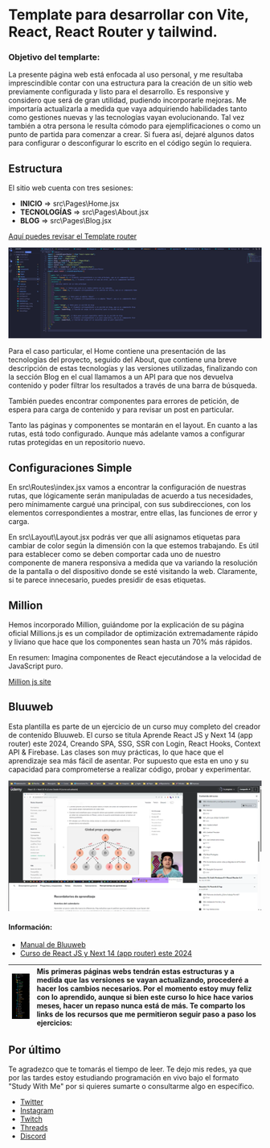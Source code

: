 # Template para desarrollar con Vite, React, React Router y tailwind.

### Objetivo del templarte:

La presente página web está enfocada al uso personal, y me resultaba imprescindible contar con una estructura para la creación de un sitio web previamente configurada y listo para el desarrollo. Es responsive y considero que será de gran utilidad, pudiendo incorporarle mejoras. Me importaría actualizarla a medida que vaya adquiriendo habilidades tanto como gestiones nuevas y las tecnologías vayan evolucionando. Tal vez también a otra persona le resulta cómodo para ejemplificaciones o como un punto de partida para comenzar a crear. Si fuera así, dejaré algunos datos para configurar o desconfigurar lo escrito en el código según lo requiera.

## Estructura

El sitio web cuenta con tres sesiones:

- **INICIO** => src\Pages\Home.jsx
- **TECNOLOGÍAS** => src\Pages\About.jsx
- **BLOG** => src\Pages\Blog.jsx

[Aquí puedes revisar el Template router ](https://templaterouter.netlify.app/)

![Estructura](src\assets\ImgPresentacion.png "Estructura")

Para el caso particular, el Home contiene una presentación de las tecnologías del proyecto, seguido del About, que contiene una breve descripción de estas tecnologías y las versiones utilizadas, finalizando con la sección Blog en el cual llamamos a un API para que nos devuelva contenido y poder filtrar los resultados a través de una barra de búsqueda.

También puedes encontrar componentes para errores de petición, de espera para carga de contenido y para revisar un post en particular.

Tanto las páginas y componentes se montarán en el layout. En cuanto a las rutas, está todo configurado. Aunque más adelante vamos a configurar rutas protegidas en un repositorio nuevo.

## Configuraciones Simple

En src\Routes\index.jsx vamos a encontrar la configuración de nuestras rutas, que lógicamente serán manipuladas de acuerdo a tus necesidades, pero mínimamente cargué una principal, con sus subdirecciones, con los elementos correspondientes a mostrar, entre ellas, las funciones de error y carga.

En src\Layout\Layout.jsx podrás ver que allí asignamos etiquetas para cambiar de color según la dimensión con la que estemos trabajando. Es útil para establecer como se deben comportar cada uno de nuestro componente de manera responsiva a medida que va variando la resolución de la pantalla o del dispositivo donde se esté visitando la web. Claramente, si te parece innecesario, puedes presidir de esas etiquetas.

## Million

Hemos incorporado Million, guiándome por la explicación de su página oficial Millions.js es un compilador de optimización extremadamente rápido y liviano que hace que los componentes sean hasta un 70% más rápidos.

En resumen: Imagina componentes de React ejecutándose a la velocidad de JavaScript puro.

[Million js site](<(https://million.dev/es-ES)>)

## Bluuweb

Esta plantilla es parte de un ejercicio de un curso muy completo del creador de contenido Bluuweb. El curso se titula Aprende React JS y Next 14 (app router) este 2024, Creando SPA, SSG, SSR con Login, React Hooks, Context API &amp; Firebase. Las clases son muy prácticas, lo que hace que el aprendizaje sea más fácil de asentar. Por supuesto que esta en uno y su capacidad para comprometerse a realizar código, probar y experimentar.

[![Bluuweb](readMeImage_2.png "Bluuweb ")](https://www.udemy.com/course/curso-react-js/learn/lecture/35323510#learning-tools "Bluuweb ")

#### Información:

- [Manual de Bluuweb](https://bluuweb.dev/05-react/06-context-auth.html "Manual de Bluuweb")
- [Curso de React JS y Next 14 (app router) este 2024](https://www.udemy.com/course/curso-react-js/learn/lecture/35323510#learning-tools "Curso de  React JS y Next 14 (app router) este 2024")

| [![Bluuweb ](readMeImage_1.png "Bluuweb ")](https://bluuweb.dev/05-react/06-context-auth.html "Bluuweb ") | Mis primeras páginas webs tendrán estas estructuras y a medida que las versiones se vayan actualizando, procederé a hacer los cambios necesarios. Por el momento estoy muy feliz con lo aprendido, aunque si bien este curso lo hice hace varios meses, hacer un repaso nunca está de más. Te comparto los links de los recursos que me permitieron seguir paso a paso los ejercicios: |
| :-------------------------------------------------------------------------------------------------------: | :------------------------------------------------------------------------------------------------------------------------------------------------------------------------------------------------------------------------------------------------------------------------------------------------------------------------------------------------------------------------------------- |

## Por último

Te agradezco que te tomarás el tiempo de leer. Te dejo mis redes, ya que por las tardes estoy estudiando programación en vivo bajo el formato "Study With Me" por si quieres sumarte o consultarme algo en específico.

- [Twitter](https://twitter.com/AgustnOntivero6 "Twitter")
- [Instagram](http://https://www.instagram.com/luciano.a.ontiveros/ "Instagram")
- [Twitch ](https://twitch.tv/cuartodechenz "Twitch ")
- [Threads](https://www.threads.net/@luciano.a.ontiveros?hl=es-la "Threads")
- [Discord](https://discord.gg/UdU3wvpWu7 "Discord")
